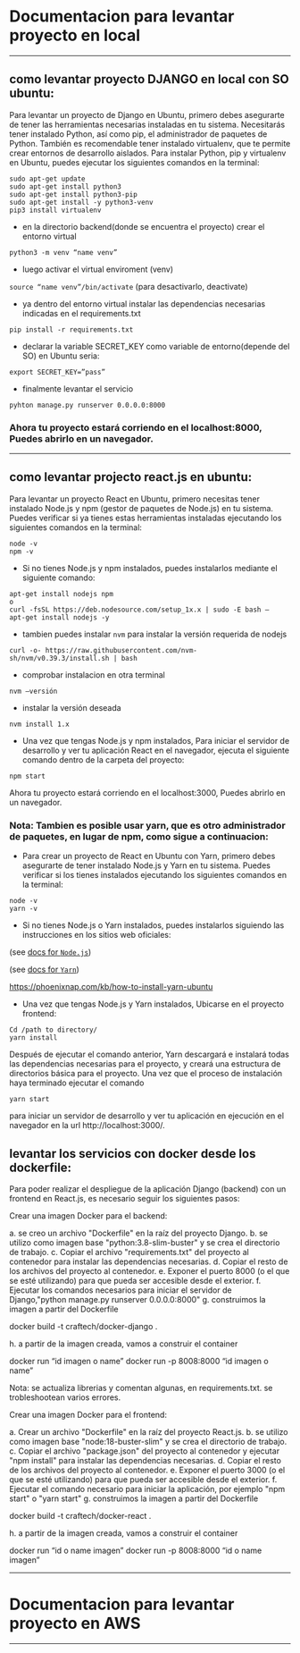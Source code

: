 #  Documentacion para levantar proyecto en local 
---
## como levantar proyecto DJANGO en local con SO ubuntu:

Para levantar un proyecto de Django en Ubuntu, primero debes asegurarte de tener las herramientas necesarias instaladas en tu sistema. Necesitarás tener instalado Python, así como pip, el administrador de paquetes de Python. También es recomendable tener instalado virtualenv, que te permite crear entornos de desarrollo aislados.
Para instalar Python, pip y virtualenv en Ubuntu, puedes ejecutar los siguientes comandos en la terminal:

```
sudo apt-get update
sudo apt-get install python3
sudo apt-get install python3-pip
sudo apt-get install -y python3-venv
pip3 install virtualenv
```

- en la directorio backend(donde se encuentra el proyecto) crear el entorno virtual

`python3 -m venv “name venv”`

- luego activar el virtual enviroment (venv)

`source “name venv”/bin/activate`  (para desactivarlo, deactivate)

- ya dentro del entorno virtual instalar las dependencias necesarias indicadas en el requirements.txt

`pip install -r requirements.txt`

- declarar la variable SECRET_KEY como variable de entorno(depende del SO) en Ubuntu seria:

`export SECRET_KEY=”pass”`

- finalmente levantar el servicio

`pyhton manage.py runserver 0.0.0.0:8000`

### Ahora tu proyecto estará corriendo en el localhost:8000, Puedes abrirlo en un navegador.
--- 

## como levantar projecto react.js en ubuntu:

Para levantar un proyecto React en Ubuntu, primero necesitas tener instalado Node.js y npm (gestor de paquetes de Node.js) en tu sistema. Puedes verificar si ya tienes estas herramientas instaladas ejecutando los siguientes comandos en la terminal:

```
node -v
npm -v
```

- Si no tienes Node.js y npm instalados, puedes instalarlos mediante el siguiente comando:

```
apt-get install nodejs npm
o
curl -fsSL https://deb.nodesource.com/setup_1x.x | sudo -E bash –
apt-get install nodejs -y
```

- tambien puedes instalar `nvm` para instalar la versión requerida de nodejs

`curl -o- https://raw.githubusercontent.com/nvm-sh/nvm/v0.39.3/install.sh | bash`

- comprobar instalacion en otra terminal 

`nvm –versión`

- instalar la versión deseada

`nvm install 1.x`     

- Una vez que tengas Node.js y npm instalados, 
Para iniciar el servidor de desarrollo y ver tu aplicación React en el navegador, ejecuta el siguiente comando dentro de la carpeta del proyecto:

`npm start`

 Ahora tu proyecto estará corriendo en el localhost:3000, Puedes abrirlo en un navegador.

### Nota: Tambien es posible usar yarn, que es otro administrador de paquetes, en lugar de npm, como sigue a continuacion:


- Para crear un proyecto de React en Ubuntu con Yarn, primero debes asegurarte de tener instalado Node.js y Yarn en tu sistema. Puedes verificar si los tienes instalados ejecutando los siguientes comandos en la terminal:
```
node -v
yarn -v
```
- Si no tienes Node.js o Yarn instalados, puedes instalarlos siguiendo las instrucciones en los sitios web oficiales:

(see [docs for `Node.js`](https://nodejs.org/en/download/package-manager/))

(see [docs for `Yarn`](https://classic.yarnpkg.com/en/docs/install))

https://phoenixnap.com/kb/how-to-install-yarn-ubuntu

- Una vez que tengas Node.js y Yarn instalados, Ubicarse en el proyecto frontend:

```
Cd /path to directory/
yarn install 
```

Después de ejecutar el comando anterior, Yarn descargará e instalará todas las dependencias necesarias para el proyecto, y creará una estructura de directorios básica para el proyecto.
Una vez que el proceso de instalación haya terminado ejecutar el comando

`yarn start`

para iniciar un servidor de desarrollo y ver tu aplicación en ejecución en el navegador en la url http://localhost:3000/.


## levantar los servicios con docker desde los dockerfile:

Para poder realizar el despliegue de la aplicación Django (backend) con un frontend en React.js, es necesario seguir los siguientes pasos:

Crear una imagen Docker para el backend:

a. se creo un archivo "Dockerfile" en la raíz del proyecto Django.
b. se utilizo como imagen base "python:3.8-slim-buster" y se crea el directorio de trabajo.
c. Copiar el archivo "requirements.txt" del proyecto al contenedor para instalar las dependencias necesarias.
d. Copiar el resto de los archivos del proyecto al contenedor.
e. Exponer el puerto 8000 (o el que se esté utilizando) para que pueda ser accesible desde el exterior.
f. Ejecutar los comandos necesarios para iniciar el servidor de Django,"python manage.py runserver 0.0.0.0:8000"
g. construimos la imagen a partir del Dockerfile

docker build -t craftech/docker-django .

h. a partir de la imagen creada, vamos a construir el container

docker run “id imagen o name”
docker run -p 8008:8000 “id imagen o name”


Nota: se actualiza librerias y comentan algunas, en requirements.txt. se trobleshootean varios errores. 


Crear una imagen Docker para el frontend:

a. Crear un archivo "Dockerfile" en la raíz del proyecto React.js.
b. se utilizo como imagen base "node:18-buster-slim" y se crea el directorio de trabajo.
c. Copiar el archivo "package.json" del proyecto al contenedor y ejecutar "npm install" para instalar las dependencias necesarias.
d. Copiar el resto de los archivos del proyecto al contenedor.
e. Exponer el puerto 3000 (o el que se esté utilizando) para que pueda ser accesible desde el exterior.
f. Ejecutar el comando necesario para iniciar la aplicación, por ejemplo "npm start" o "yarn start"
g. construimos la imagen a partir del Dockerfile

docker build -t craftech/docker-react .

h. a partir de la imagen creada, vamos a construir el container

docker run “id o name imagen”
docker run -p 8008:8000 “id o name imagen”


---
# Documentacion para levantar proyecto en AWS
---


